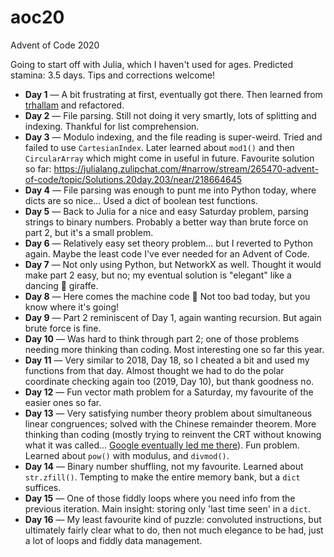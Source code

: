 # aoc20
Advent of Code 2020

Going to start off with Julia, which I haven't used for ages. Predicted stamina: 3.5 days. Tips and corrections welcome!

- **Day 1** — A bit frustrating at first, eventually got there. Then learned from [trhallam](https://github.com/trhallam) and refactored.
- **Day 2** — File parsing. Still not doing it very smartly, lots of splitting and indexing. Thankful for list comprehension.
- **Day 3** — Modulo indexing, and the file reading is super-weird. Tried and failed to use `CartesianIndex`. Later learned about `mod1()` and then `CircularArray` which might come in useful in future. Favourite solution so far: https://julialang.zulipchat.com/#narrow/stream/265470-advent-of-code/topic/Solutions.20day.203/near/218664645 
- **Day 4** — File parsing was enough to punt me into Python today, where dicts are so nice... Used a dict of boolean test functions.
- **Day 5** — Back to Julia for a nice and easy Saturday problem, parsing strings to binary numbers. Probably a better way than brute force on part 2, but it's a small problem.
- **Day 6** — Relatively easy set theory problem... but I reverted to Python again. Maybe the least code I've ever needed for an Advent of Code.
- **Day 7** — Not only using Python, but NetworkX as well. Thought it would make part 2 easy, but no; my eventual solution is "elegant" like a dancing 🦒 giraffe.
- **Day 8** — Here comes the machine code 😬 Not too bad today, but you know where it's going! 
- **Day 9** — Part 2 reminiscent of Day 1, again wanting recursion. But again brute force is fine.
- **Day 10** — Was hard to think through part 2; one of those problems needing more thinking than coding. Most interesting one so far this year.
- **Day 11** — Very similar to 2018, Day 18, so I cheated a bit and used my functions from that day. Almost thought we had to do the polar coordinate checking again too (2019, Day 10), but thank goodness no.
- **Day 12** — Fun vector math problem for a Saturday, my favourite of the easier ones so far.
- **Day 13** — Very satisfying number theory problem about simultaneous linear congruences; solved with the Chinese remainder theorem. More thinking than coding (mostly trying to reinvent the CRT without knowing what it was called... [Google eventually led me there](https://github.com/TheAlgorithms/Python/blob/master/blockchain/chinese_remainder_theorem.py)). Fun problem. Learned about `pow()` with modulus, and `divmod()`.
- **Day 14** — Binary number shuffling, not my favourite. Learned about `str.zfill()`. Tempting to make the entire memory bank, but a `dict` suffices.
- **Day 15** — One of those fiddly loops where you need info from the previous
  iteration. Main insight: storing only 'last time seen' in a `dict`.
- **Day 16** — My least favourite kind of puzzle: convoluted instructions, but
  ultimately fairly clear what to do, then not much elegance to be had, just
a lot of loops and fiddly data management.


